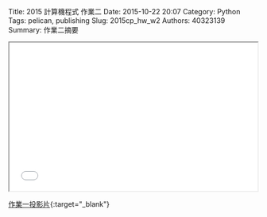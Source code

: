 Title: 2015 計算機程式 作業二
Date: 2015-10-22 20:07
Category: Python
Tags: pelican, publishing
Slug: 2015cp_hw_w2
Authors: 40323139
Summary: 作業二摘要

<iframe src="simplest2.html" width="500" height="300"></iframe>

[作業一投影片](simplest2.html){:target="_blank"}
